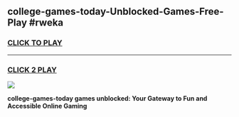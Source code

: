
## college-games-today-Unblocked-Games-Free-Play #rweka
<h3>
<a href="https://us.freeplayer.one?title=college-games-today&ref=9M">CLICK TO PLAY</a></h3>
<hr>

<h3>
<a href="https://us.freeplayer.one?title=college-games-today&ref=9M">CLICK 2 PLAY</a>
  
</h3>

<a href="https://us.freeplayer.one?title=college-games-today&ref=9M"><img src="https://clearcache.store/games.png"></a>


**college-games-today games unblocked: Your Gateway to Fun and Accessible Online Gaming**
